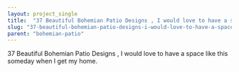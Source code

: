 ```yaml
---
layout: project_single
title:  "37 Beautiful Bohemian Patio Designs , I would love to have a space like this someday when I get my home."
slug: "37-beautiful-bohemian-patio-designs-i-would-love-to-have-a-space-like-this-someday-when"
parent: "bohemian-patio"
---
```

37 Beautiful Bohemian Patio Designs , I would love to have a space like this someday when I get my home.